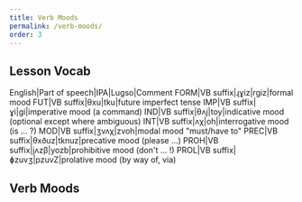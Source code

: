 ```yaml
---
title: Verb Moods
permalink: /verb-moods/
order: 3
---
```


## Lesson Vocab

English|Part of speech|IPA|Lugso|Comment
FORM|VB suffix|ɻɣiz|rgiz|formal mood
FUT|VB suffix|θxu|tku|future imperfect tense
IMP|VB suffix|ɣi|gi|imperative mood (a command)
IND|VB suffix|θʌj|toy|indicative mood (optional except where ambiguous)
INT|VB suffix|ʌχ|oh|interrogative mood (is ... ?)
MOD|VB suffix|ʒvʌχ|zvoh|modal mood "must/have to"
PREC|VB suffix|θxðuz|tknuz|precative mood (please ...)
PROH|VB suffix|jʌzβ|yozb|prohibitive mood (don't ... !)
PROL|VB suffix|ɸzuvʒ|pzuvZ|prolative mood (by way of, via)

## Verb Moods

